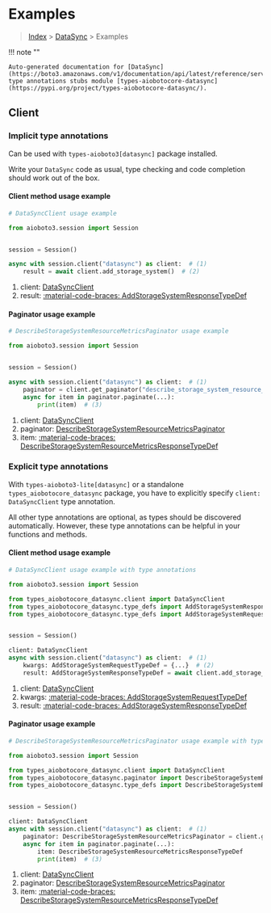 # Examples

> [Index](../README.md) > [DataSync](./README.md) > Examples

!!! note ""

    Auto-generated documentation for [DataSync](https://boto3.amazonaws.com/v1/documentation/api/latest/reference/services/datasync.html#datasync)
    type annotations stubs module [types-aiobotocore-datasync](https://pypi.org/project/types-aiobotocore-datasync/).

## Client

### Implicit type annotations

Can be used with `types-aioboto3[datasync]` package installed.

Write your `DataSync` code as usual,
type checking and code completion should work out of the box.



#### Client method usage example

```python
# DataSyncClient usage example

from aioboto3.session import Session


session = Session()

async with session.client("datasync") as client:  # (1)
    result = await client.add_storage_system()  # (2)
```

1. client: [DataSyncClient](./client.md)
2. result: [:material-code-braces: AddStorageSystemResponseTypeDef](./type_defs.md#addstoragesystemresponsetypedef)



#### Paginator usage example

```python
# DescribeStorageSystemResourceMetricsPaginator usage example

from aioboto3.session import Session


session = Session()

async with session.client("datasync") as client:  # (1)
    paginator = client.get_paginator("describe_storage_system_resource_metrics")  # (2)
    async for item in paginator.paginate(...):
        print(item)  # (3)
```

1. client: [DataSyncClient](./client.md)
2. paginator: [DescribeStorageSystemResourceMetricsPaginator](./paginators.md#describestoragesystemresourcemetricspaginator)
3. item: [:material-code-braces: DescribeStorageSystemResourceMetricsResponseTypeDef](./type_defs.md#describestoragesystemresourcemetricsresponsetypedef)




### Explicit type annotations

With `types-aioboto3-lite[datasync]`
or a standalone `types_aiobotocore_datasync` package, you have to explicitly specify
`client: DataSyncClient` type annotation.

All other type annotations are optional, as types should be discovered automatically.
However, these type annotations can be helpful in your functions and methods.


#### Client method usage example

```python
# DataSyncClient usage example with type annotations

from aioboto3.session import Session

from types_aiobotocore_datasync.client import DataSyncClient
from types_aiobotocore_datasync.type_defs import AddStorageSystemResponseTypeDef
from types_aiobotocore_datasync.type_defs import AddStorageSystemRequestTypeDef


session = Session()

client: DataSyncClient
async with session.client("datasync") as client:  # (1)
    kwargs: AddStorageSystemRequestTypeDef = {...}  # (2)
    result: AddStorageSystemResponseTypeDef = await client.add_storage_system(**kwargs)  # (3)
```

1. client: [DataSyncClient](./client.md)
2. kwargs: [:material-code-braces: AddStorageSystemRequestTypeDef](./type_defs.md#addstoragesystemrequesttypedef)
3. result: [:material-code-braces: AddStorageSystemResponseTypeDef](./type_defs.md#addstoragesystemresponsetypedef)



#### Paginator usage example

```python
# DescribeStorageSystemResourceMetricsPaginator usage example with type annotations

from aioboto3.session import Session

from types_aiobotocore_datasync.client import DataSyncClient
from types_aiobotocore_datasync.paginator import DescribeStorageSystemResourceMetricsPaginator
from types_aiobotocore_datasync.type_defs import DescribeStorageSystemResourceMetricsResponseTypeDef


session = Session()

client: DataSyncClient
async with session.client("datasync") as client:  # (1)
    paginator: DescribeStorageSystemResourceMetricsPaginator = client.get_paginator("describe_storage_system_resource_metrics")  # (2)
    async for item in paginator.paginate(...):
        item: DescribeStorageSystemResourceMetricsResponseTypeDef
        print(item)  # (3)
```

1. client: [DataSyncClient](./client.md)
2. paginator: [DescribeStorageSystemResourceMetricsPaginator](./paginators.md#describestoragesystemresourcemetricspaginator)
3. item: [:material-code-braces: DescribeStorageSystemResourceMetricsResponseTypeDef](./type_defs.md#describestoragesystemresourcemetricsresponsetypedef)




